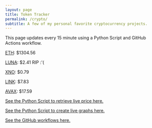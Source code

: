 ```yaml
---
layout: page
title: Token Tracker
permalink: /crypto/
subtitle: A few of my personal favorite cryptocurrency projects.
---
```


 This page updates every 15 minute using a Python Script and GitHub Actions workflow.


<!--BEGINCRYPTOINPUT-->
[ETH](https://smfxfc.github.io/crypto/eth.html): $1304.56

[LUNA](https://smfxfc.github.io/crypto/luna.html): $2.41 RIP :'(

[XNO](https://smfxfc.github.io/crypto/xno.html): $0.79

[LINK](https://smfxfc.github.io/crypto/link.html): $7.83

[AVAX](https://smfxfc.github.io/crypto/avax.html): $17.59

<!--ENDCRYPTOINPUT-->
 
 
[See the Python Script to retrieve live price here.](https://github.com/smfxfc/smfxfc.github.io/blob/master/src/get_cryptos.py)

[See the Python Script to create live graphs here.](https://github.com/smfxfc/smfxfc.github.io/blob/master/src/graph_crypto.py)

[See the GitHub workflows here.](https://github.com/smfxfc/smfxfc.github.io/blob/master/.github/workflows/)
